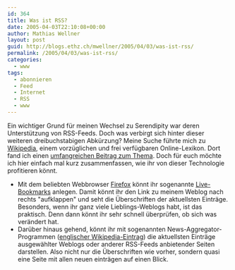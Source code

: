 ```yaml
---
id: 364
title: Was ist RSS?
date: 2005-04-03T22:10:08+00:00
author: Mathias Wellner
layout: post
guid: http://blogs.ethz.ch/mwellner/2005/04/03/was-ist-rss/
permalink: /2005/04/03/was-ist-rss/
categories:
  - www
tags:
  - abonnieren
  - Feed
  - Internet
  - RSS
  - www
---
```

Ein wichtiger Grund für meinen Wechsel zu Serendipity war deren Unterstützung von RSS-Feeds. Doch was verbirgt sich hinter dieser weiteren dreibuchstabigen Abkürzung? Meine Suche führte mich zu [Wikipedia](https://de.wikipedia.org/), einem vorzüglichen und frei verfügbaren Online-Lexikon. Dort fand ich einen [umfangreichen Beitrag zum Thema](https://de.wikipedia.org/wiki/RSS). Doch für euch möchte ich hier einfach mal kurz zusammenfassen, wie ihr von dieser Technologie profitieren könnt.

  * Mit dem beliebten Webbrowser [Firefox](https://www.mozilla.org/de/firefox/products/) könnt ihr sogenannte [Live-Bookmarks](http://www.mozilla.org/en-US/firefox/livebookmarks.html) anlegen. Damit könnt ihr den Link zu meinem Weblog nach rechts "aufklappen" und seht die Überschriften der aktuellsten Einträge. Besonders, wenn ihr ganz viele Lieblings-Weblogs habt, ist das praktisch. Denn dann könnt ihr sehr schnell überprüfen, ob sich was verändert hat.
  * Darüber hinaus gehend, könnt ihr mit sogenannten News-Aggregator-Programmen ([englischer Wikipedia-Eintrag](https://en.wikipedia.org/wiki/News_aggregator)) die aktuellsten Einträge ausgewählter Weblogs oder anderer RSS-Feeds anbietender Seiten darstellen. Also nicht nur die Überschriften wie vorher, sondern quasi eine Seite mit allen neuen einträgen auf einen Blick.